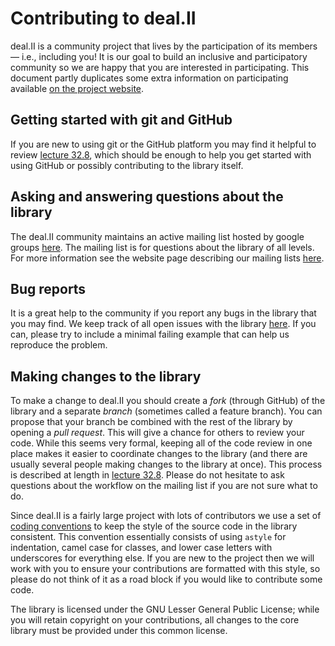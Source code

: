 # Contributing to deal.II
deal.II is a community project that lives by the participation of its
members — i.e., including you! It is our goal to build an inclusive and
participatory community so we are happy that you are interested in
participating. This document partly duplicates some extra information on
participating available
[on the project website](https://www.dealii.org/participate.html).

## Getting started with git and GitHub
If you are new to using git or the GitHub platform you may find it helpful
to review
[lecture 32.8](http://www.math.colostate.edu/~bangerth/videos.676.32.8.html),
which should be enough to help you get started with using GitHub or
possibly contributing to the library itself.

## Asking and answering questions about the library
The deal.II community maintains an active mailing list hosted by google
groups [here](https://groups.google.com/forum/#!forum/dealii). The mailing
list is for questions about the library of all levels. For more information
see the website page describing our mailing lists
[here](https://www.dealii.org/mail.html).

## Bug reports
It is a great help to the community if you report any bugs in the library
that you may find. We keep track of all open issues with the library
[here](https://github.com/dealii/dealii/issues). If you can, please try to
include a minimal failing example that can help us reproduce the problem.

## Making changes to the library
To make a change to deal.II you should create a *fork* (through GitHub) of
the library and a separate *branch* (sometimes called a feature branch).
You can propose that your branch be combined with the rest of the library
by opening a *pull request*. This will give a chance for others to review
your code. While this seems very formal, keeping all of the code review in
one place makes it easier to coordinate changes to the library (and there
are usually several people making changes to the library at once). This
process is described at length in
[lecture 32.8](http://www.math.colostate.edu/~bangerth/videos.676.32.8.html).
Please do not hesitate to ask questions about the workflow on the mailing
list if you are not sure what to do.

Since deal.II is a fairly large project with lots of contributors we use a
set of
[coding conventions](https://www.dealii.org/developer/doxygen/deal.II/CodingConventions.html)
to keep the style of the source code in the library consistent. This
convention essentially consists of using `astyle` for indentation, camel
case for classes, and lower case letters with underscores for everything
else. If you are new to the project then we will work with you to ensure
your contributions are formatted with this style, so please do not think of
it as a road block if you would like to contribute some code.

The library is licensed under the GNU Lesser General Public License; while
you will retain copyright on your contributions, all changes to the core
library must be provided under this common license.

